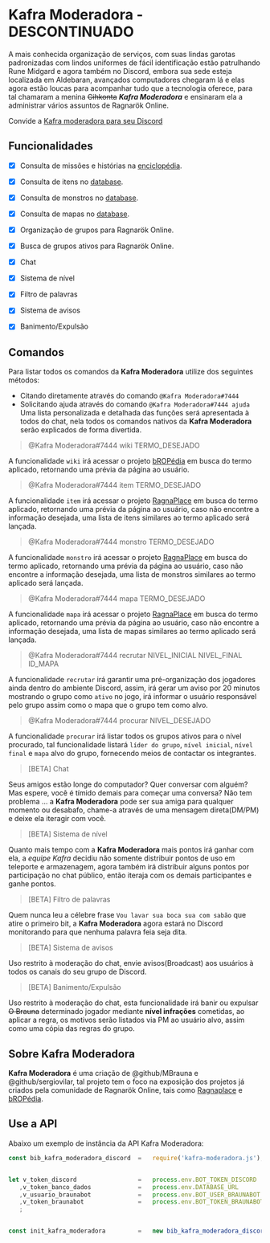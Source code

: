 # Kafra Moderadora - DESCONTINUADO


A mais conhecida organização de serviços, com suas lindas garotas padronizadas com lindos uniformes de fácil identificação estão patrulhando Rune Midgard e agora também no Discord, embora sua sede esteja localizada em Aldebaran, avançados computadores chegaram lá e elas agora estão loucas para acompanhar tudo que a tecnologia oferece, para tal chamaram a menina ~~Gihkonta~~ ***Kafra Moderadora*** e ensinaram ela a administrar vários assuntos de Ragnarök Online.

Convide a [Kafra moderadora para seu Discord](https://discordapp.com/oauth2/authorize?client_id=415645321071427615&scope=bot&permissions=2146958591)



## Funcionalidades
- [x] Consulta de missões e histórias na [enciclopédia](https://bropedia.net).
- [x] Consulta de itens no [database](https://pt.ragnaplace.com/bRO/item-categories).
- [x] Consulta de monstros no [database](https://pt.ragnaplace.com/bRO/mob-categories).
- [x] Consulta de mapas no [database](https://pt.ragnaplace.com/bRO/map-categories).
- [x] Organização de grupos para Ragnarök Online.
- [x] Busca de grupos ativos para Ragnarök Online.
- [x] Chat
- [x] Sistema de nível
- [x] Filtro de palavras
- [x] Sistema de avisos
- [x] Banimento/Expulsão




## Comandos
Para listar todos os comandos da **Kafra Moderadora** utilize dos seguintes métodos:
- Citando diretamente através do comando `@Kafra Moderadora#7444`
- Solicitando ajuda através do comando `@Kafra Moderadora#7444 ajuda`
Uma lista personalizada e detalhada das funções será apresentada à todos do chat, nela todos os comandos nativos da **Kafra Moderadora** serão explicados de forma divertida.

>@Kafra Moderadora#7444 wiki TERMO_DESEJADO

A funcionalidade `wiki` irá acessar o projeto [bROPédia](https://bropedia.net) em busca do termo aplicado, retornando uma prévia da página ao usuário.

>@Kafra Moderadora#7444 item TERMO_DESEJADO

A funcionalidade `item` irá acessar o projeto [RagnaPlace](https://pt.ragnaplace.com/bRO/item-categories) em busca do termo aplicado, retornando uma prévia da página ao usuário, caso não encontre a informação desejada, uma lista de itens similares ao termo aplicado será lançada.

>@Kafra Moderadora#7444 monstro TERMO_DESEJADO

A funcionalidade `monstro` irá acessar o projeto [RagnaPlace](https://pt.ragnaplace.com/bRO/mob-categories) em busca do termo aplicado, retornando uma prévia da página ao usuário, caso não encontre a informação desejada, uma lista de monstros similares ao termo aplicado será lançada.

>@Kafra Moderadora#7444 mapa TERMO_DESEJADO

A funcionalidade `mapa` irá acessar o projeto [RagnaPlace](https://pt.ragnaplace.com/bRO/mob-categories) em busca do termo aplicado, retornando uma prévia da página ao usuário, caso não encontre a informação desejada, uma lista de mapas similares ao termo aplicado será lançada.

>@Kafra Moderadora#7444 recrutar NIVEL_INICIAL NIVEL_FINAL ID_MAPA

A funcionalidade `recrutar` irá garantir uma pré-organização dos jogadores ainda dentro do ambiente Discord, assim, irá gerar um aviso por 20 minutos mostrando o grupo como `ativo` no jogo, irá informar o usuário responsável pelo grupo assim como o mapa que o grupo tem como alvo.

>@Kafra Moderadora#7444 procurar NIVEL_DESEJADO

A funcionalidade `procurar` irá listar todos os grupos ativos para o nível procurado, tal funcionalidade listará `líder do grupo`, `nível inicial`, `nível final` e `mapa` alvo do grupo, fornecendo meios de contactar os integrantes.

>[BETA] Chat

Seus amigos estão longe do computador? Quer conversar com alguém? Mas espere, você é tímido demais para começar uma conversa? Não tem problema ... a **Kafra Moderadora** pode ser sua amiga para qualquer momento ou desabafo, chame-a através de uma mensagem direta(DM/PM) e deixe ela iteragir com você.

>[BETA] Sistema de nível

Quanto mais tempo com a **Kafra Moderadora** mais pontos irá ganhar com ela, a *equipe Kafra* decidiu não somente distribuir pontos de uso em teleporte e armazenagem, agora também irá distribuir alguns pontos por participação no chat público, então iteraja com os demais participantes e ganhe pontos.

>[BETA] Filtro de palavras

Quem nunca leu a célebre frase `Vou lavar sua boca sua com sabão` que atire o primeiro bit, a **Kafra Moderadora** agora estará no Discord monitorando para que nenhuma palavra feia seja dita.

>[BETA] Sistema de avisos

Uso restrito à moderação do chat, envie avisos(Broadcast) aos usuários à todos os canais do seu grupo de Discord.

>[BETA] Banimento/Expulsão

Uso restrito à moderação do chat, esta funcionalidade irá banir ou expulsar ~~O Brauna~~ determinado jogador mediante **nível infrações** cometidas, ao aplicar a regra, os motivos serão listados via PM ao usuário alvo, assim como uma cópia das regras do grupo.




## Sobre Kafra Moderadora
**Kafra Moderadora** é uma criação de @github/MBrauna e @github/sergiovilar, tal projeto tem o foco na exposição dos projetos já criados pela comunidade de Ragnarök Online, tais como [Ragnaplace](https://pt.ragnaplace.com) e [bROPédia](https://bropedia.net).



## Use a API
Abaixo um exemplo de instância da API Kafra Moderadora:
```js
const bib_kafra_moderadora_discord  =   require('kafra-moderadora.js');


let v_token_discord                 =   process.env.BOT_TOKEN_DISCORD
   ,v_token_banco_dados             =   process.env.DATABASE_URL
   ,v_usuario_braunabot             =   process.env.BOT_USER_BRAUNABOT
   ,v_token_braunabot               =   process.env.BOT_TOKEN_BRAUNABOT
   ;


const init_kafra_moderadora         =   new bib_kafra_moderadora_discord(v_token_discord, v_token_banco_dados, v_usuario_braunabot, v_token_braunabot); 
```
